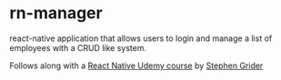 # rn-manager

react-native application that allows users to login and manage a list of employees with a CRUD like system.

Follows along with a [React Native Udemy course](https://www.udemy.com/the-complete-react-native-and-redux-course/learn/v4/overview) by [Stephen Grider](https://github.com/StephenGrider)
